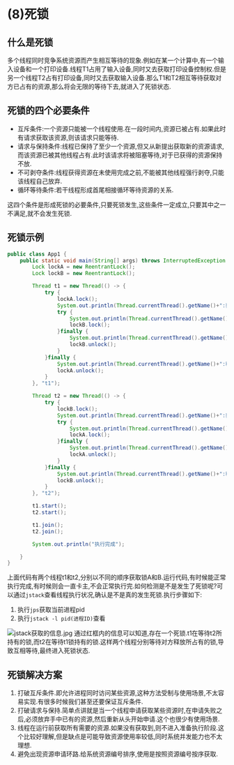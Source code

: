 # (8)死锁

## 什么是死锁

多个线程同时竞争系统资源而产生相互等待的现象.例如在某一个计算中,有一个输入设备和一个打印设备.线程T1占用了输入设备,同时又去获取打印设备控制权.但是另一个线程T2占有打印设备,同时又去获取输入设备.那么T1和T2相互等待获取对方已占有的资源,那么将会无限的等待下去,就进入了死锁状态.

## 死锁的四个必要条件

- 互斥条件:一个资源只能被一个线程使用.在一段时间内,资源已被占有.如果此时有请求获取该资源,则该请求只能等待.
- 请求与保持条件:线程已保持了至少一个资源,但又从新提出获取新的资源请求,而该资源已被其他线程占有.此时该请求将被阻塞等待,对于已获得的资源保持不放.
- 不可剥夺条件:线程获得资源在未使用完成之前,不能被其他线程强行剥夺,只能该线程自己放弃.
- 循环等待条件:若干线程形成首尾相接循环等待资源的关系.

这四个条件是形成死锁的必要条件,只要死锁发生,这些条件一定成立,只要其中之一不满足,就不会发生死锁.

## 死锁示例

``` java
public class App1 {
    public static void main(String[] args) throws InterruptedException {
        Lock lockA = new ReentrantLock();
        Lock lockB = new ReentrantLock();

        Thread t1 = new Thread(() -> {
            try {
                lockA.lock();
                System.out.println(Thread.currentThread().getName()+":获取到lockA");
                try {
                    System.out.println(Thread.currentThread().getName()+":获取到lockB");
                    lockB.lock();
                }finally {
                    System.out.println(Thread.currentThread().getName()+":释放到lockB");
                    lockB.unlock();
                }
            }finally {
                System.out.println(Thread.currentThread().getName()+":释放到lockA");
                lockA.unlock();
            }
        }, "t1");

        Thread t2 = new Thread(() -> {
            try {
                lockB.lock();
                System.out.println(Thread.currentThread().getName()+":获取到lockB");
                try {
                    System.out.println(Thread.currentThread().getName()+":获取到lockA");
                    lockA.lock();
                }finally {
                    System.out.println(Thread.currentThread().getName()+":释放到lockA");
                    lockA.unlock();
                }
            }finally {
                System.out.println(Thread.currentThread().getName()+":释放到lockB");
                lockB.unlock();
            }
        }, "t2");

        t1.start();
        t2.start();

        t1.join();
        t2.join();

        System.out.println("执行完成");

    }
}
```

上面代码有两个线程t1和t2,分别以不同的顺序获取锁A和B.运行代码,有时候能正常执行完成,有时候则会一直卡主,不会正常执行完.如何检测是不是发生了死锁呢?可以通过```jstack```查看线程执行状况,确认是不是真的发生死锁.执行步骤如下:

1. 执行```jps```获取当前进程pid
2. 执行```jstack -l pid(进程ID)```查看  

![jstack获取的信息.jpg](https://i.loli.net/2019/11/19/hscd8poI6ayzEJX.png)
通过红框内的信息可以知道,存在一个死锁.t1在等待t2所持有的锁,而t2在等待t1锁持有的锁.这样两个线程分别等待对方释放所占有的锁,导致互相等待,最终进入死锁状态.

## 死锁解决方案

1. 打破互斥条件.即允许进程同时访问某些资源,这种方法受制与使用场景,不太容易实现.有很多时候我们甚至还要保证互斥条件.
2. 打破请求与保持.简单点讲就是当一个线程申请获取某些资源时,在申请失败之后,必须放弃手中已有的资源,然后重新从头开始申请.这个也很少有使用场景.
3. 线程在运行前获取所有需要的资源.如果没有获取到,则不进入准备执行阶段.这个比较好理解,但是缺点是可能导致资源使用率较低,同时系统并发能力也不太理想.
4. 避免出现资源申请环路.给系统资源编号排序,使用是按照资源编号按序获取.
